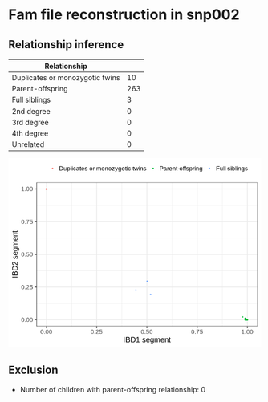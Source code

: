 # Fam file reconstruction in snp002
## Relationship inference
| Relationship |   |
| ------------ | - |
| Duplicates or monozygotic twins| 10 |
| Parent-offspring| 263 |
| Full siblings| 3 |
| 2nd degree| 0 |
| 3rd degree| 0 |
| 4th degree| 0 |
| Unrelated| 0 |

![](fam_reconstruction/ibd_plot.png)
## Exclusion
- Number of children with parent-offspring relationship: 0
